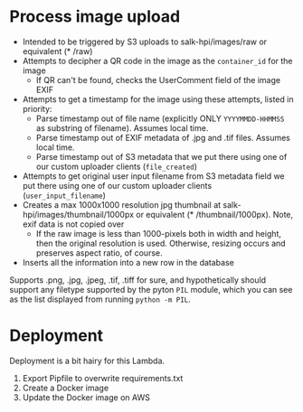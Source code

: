 # Process image upload
* Intended to be triggered by S3 uploads to salk-hpi/images/raw or equivalent (* /raw)
* Attempts to decipher a QR code in the image as the `container_id` for the image
	* If QR can't be found, checks the UserComment field of the image EXIF
* Attempts to get a timestamp for the image using these attempts, listed in priority:
	* Parse timestamp out of file name (explicitly ONLY `YYYYMMDD-HHMMSS` as substring of filename). Assumes local time.
	* Parse timestamp out of EXIF metadata of .jpg and .tif files. Assumes local time.
	* Parse timestamp out of S3 metadata that we put there using one of our custom uploader clients
	(`file_created`)
* Attempts to get original user input filename from S3 metadata field we put there using one of our custom uploader clients (`user_input_filename`)
* Creates a max 1000x1000 resolution jpg thumbnail at salk-hpi/images/thumbnail/1000px or equivalent (* /thumbnail/1000px). Note, exif data is not copied over
	* If the raw image is less than 1000-pixels both in width and height, then the original resolution is used. Otherwise, resizing occurs and preserves aspect ratio, of course.
* Inserts all the information into a new row in the database

Supports .png, .jpg, .jpeg, .tif, .tiff for sure, and hypothetically should support any filetype supported by the pyton `PIL` module, which you can see as the list displayed from running `python -m PIL`. 

# Deployment
Deployment is a bit hairy for this Lambda.

1. Export Pipfile to overwrite requirements.txt
2. Create a Docker image
3. Update the Docker image on AWS